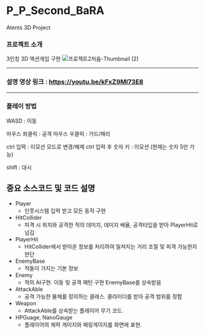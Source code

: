 # P_P_Second_BaRA
 Atents 3D Project
 
### 프로젝트 소개 
3인칭 3D 액션게임 구현
![프로젝트2처음-Thumbnail (2)](https://github.com/LeeJaeUM/P_P_Second_BaRA/assets/106094800/14e1c177-d29e-4fbf-b327-c9c7586b6506)


-----

### 설명 영상 링크 :  https://youtu.be/kFxZ9MI73E8
----

### 플레이 방법
WASD : 이동

마우스 좌클릭 : 공격
마우스 우클릭 : 가드/패리

ctrl 입력 : 이모션 모드로 변경/해제
ctrl 입력 후 숫자 키 : 이모션 (현재는 숫자 5만 가능)

shift : 대시

## 중요 소스코드 및 코드 설명
- Player
   - 인풋시스템 입력 받고 모든 동작 구현
- HitCollider
  - 피격 시 위치와 공격한 적의 데미지, 데미지 배율, 공격타입을 받아 PlayerHit로 넘김 
- PlayerHit
   - HitCollider에서 받아온 정보를 처리하여 밀쳐지는 거리 조절 및 피격 가능한지 판단
- EnemyBase
    - 적들이 가지는 기본 정보
- Enemy
    - 적의 AI구현. 이동 및 공격 패턴 구현 EnemyBase를 상속받음
- AttackAble
    - 공격 가능한 물체를 정의하는 클래스. 콜라이더를 받아 공격 범위를 정함
- Weapon
    - AttackAble를 상속받는 플레이어 무기 코드. 
- HPGuage, NanoGauge
    - 플레이어의 체력 게이지와 패링게이지를 화면에 표현.
